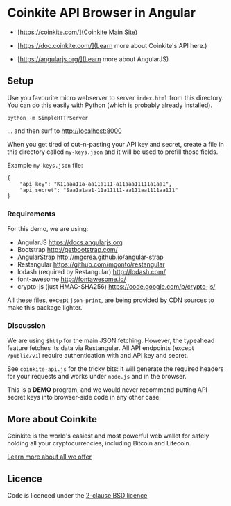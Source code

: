 # Coinkite API Browser in Angular

- [https://coinkite.com/](Coinkite Main Site)

- [https://doc.coinkite.com/](Learn more about Coinkite's API here.)

- [https://angularjs.org/](Learn more about AngularJS)

## Setup

Use you favourite micro webserver to server `index.html` from this directory.
You can do this easily with Python (which is probably already installed).

    python -m SimpleHTTPServer

... and then surf to <http://localhost:8000>

When you get tired of cut-n-pasting your API key and secret, create a file
in this directory called `my-keys.json` and it will be used to prefill those
fields.

Example `my-keys.json` file:

    {
        "api_key": "K11aaa11a-aa11a111-a11aaa11111a1aa1",
        "api_secret": "Saa1a1aa1-11a11111-aa111aa1111aa111"
    }

### Requirements

For this demo, we are using:

- AngularJS <https://docs.angularjs.org>
- Bootstrap <http://getbootstrap.com/>
- AngularStrap <http://mgcrea.github.io/angular-strap>
- Restangular <https://github.com/mgonto/restangular>
- lodash (required by Restangular) <http://lodash.com/>
- font-awesome <http://fontawesome.io/>
- crypto-js (just HMAC-SHA256) <https://code.google.com/p/crypto-js/>

All these files, except `json-print`, are being provided by CDN sources
to make this package lighter.

### Discussion

We are using `$http` for the main JSON fetching. However, the typeahead
feature fetches its data via Restangular. All API endpoints (except `/public/v1`)
require authentication with and API key and secret.

See `coinkite-api.js` for the tricky bits: it will generate the
required headers for your requests and works under `node.js` and
in the browser.

This is a **DEMO** program, and we would never recommend putting
API secret keys into browser-side code in any other case.


## More about Coinkite

Coinkite is the world's easiest and most powerful web wallet for
safely holding all your cryptocurrencies, including Bitcoin and Litecoin.

[Learn more about all we offer](https://coinkite.com/)


## Licence

Code is licenced under the [2-clause BSD licence](licence.md)

